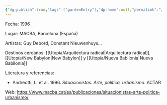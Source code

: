 ```yaml
---
{"dg-publish":true,"tags":["gardenEntry"],"dp-home":null,"permalink":"/Utopía/Situacionistas/","dgPassFrontmatter":true,"created":"2025-03-18T11:21:12.000+01:00","updated":"2025-05-12T16:05:43.272+02:00"}
---
```


Fecha: 1996

Lugar: MACBA, Barcelona (España)

Artistas: Guy Debord, Constant Nieuwenhuys...

Destinos cercanos: [[Utopía/Arquitectura radical\|Arquitectura radical]], [[Utopía/New Babylon\|New Babylon]] y [[Utopía/Nueva Babilonia\|Nueva Babilonia]]

Literatura y referencias:
- Andreotti, L. et al. 1996. *Situacionistas. Arte, política, urbanismo*. ACTAR

Web: https://www.macba.cat/es/publicaciones/situacionistas-arte-politica-urbanismo/
